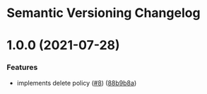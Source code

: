 # Semantic Versioning Changelog

# 1.0.0 (2021-07-28)


### Features

* implements delete policy ([#8](https://github.com/pycasbin/pymongo-adapter/issues/8)) ([88b9b8a](https://github.com/pycasbin/pymongo-adapter/commit/88b9b8a10c9401e2dded3995afb9c9d787564c59))
